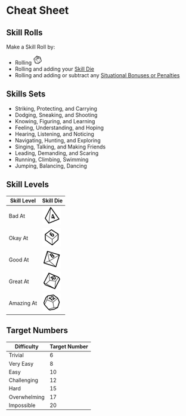 # Cheat Sheet

## Skill Rolls

Make a Skill Roll by:

- Rolling <img src="img/d20.png" alt="d20" width="25"/>
- Rolling and adding your [Skill Die](3-Skills.md#skill-die)
- Rolling and adding or subtract any [Situational Bonuses or Penalties](2-Actions.md#situational-bonuses)

## Skills Sets

- Striking, Protecting, and Carrying
- Dodging, Sneaking, and Shooting
- Knowing, Figuring, and Learning
- Feeling, Understanding, and Hoping
- Hearing, Listening, and Noticing
- Navigating, Hunting, and Exploring
- Singing, Talking, and Making Friends
- Leading, Demanding, and Scaring
- Running, Climbing, Swimming
- Jumping, Balancing, Dancing

## Skill Levels

| Skill Level | Skill Die |
|-|-|
| Bad At | <img src="img/d4.png" alt="d4" width="50"/>|
| Okay At | <img src="img/d6.png" alt="d6" width="50"/>| 
| Good At | <img src="img/d8.png" alt="d8" width="50"/>|
| Great At | <img src="img/d10.png" alt="d10" width="50"/>| 
| Amazing At | <img src="img/d12.png" alt="d12" width="50"/>| 

## Target Numbers

| Difficulty | Target Number |
|-|-|
| Trivial | 6 |
| Very Easy | 8 |
| Easy | 10 | 
| Challenging | 12 |
| Hard | 15 | 
| Overwhelming | 17 |
| Impossible | 20 |